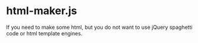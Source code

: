 # html-maker.js
If you need to make some html, but you do not want to use jQuery spaghetti code or html template engines. 
